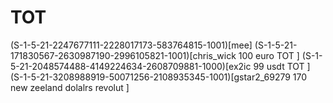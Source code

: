 # TOT 

(S-1-5-21-2247677111-2228017173-583764815-1001)[mee]
(S-1-5-21-171830567-2630987190-2996105821-1001)[chris_wick       100 euro TOT ]
(S-1-5-21-2048574488-4149224634-2608709881-1000)[ex2ic 99 usdt TOT ]
(S-1-5-21-3208988919-50071256-2108935345-1001)[gstar2_69279 170 new zeeland dolalrs revolut ]
